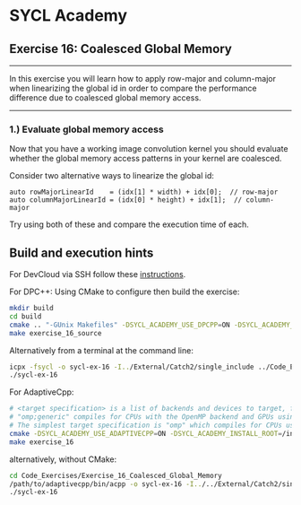 # SYCL Academy

## Exercise 16: Coalesced Global Memory
---

In this exercise you will learn how to apply row-major and column-major when
linearizing the global id in order to compare the performance difference due to
coalesced global memory access.

---

### 1.) Evaluate global memory access

Now that you have a working image convolution kernel you should evaluate whether the
global memory access patterns in your kernel are coalesced.

Consider two alternative ways to linearize the global id:

```
auto rowMajorLinearId    = (idx[1] * width) + idx[0];  // row-major
auto columnMajorLinearId = (idx[0] * height) + idx[1];  // column-major
```

Try using both of these and compare the execution time of each.

## Build and execution hints

For DevCloud via SSH follow these [instructions](../devcloud.md).

For DPC++:
Using CMake to configure then build the exercise:
```sh
mkdir build
cd build
cmake .. "-GUnix Makefiles" -DSYCL_ACADEMY_USE_DPCPP=ON -DSYCL_ACADEMY_ENABLE_SOLUTIONS=OFF -DCMAKE_C_COMPILER=icx -DCMAKE_CXX_COMPILER=icpx
make exercise_16_source
```
Alternatively from a terminal at the command line:
```sh
icpx -fsycl -o sycl-ex-16 -I../External/Catch2/single_include ../Code_Exercises/Exercise_16_Coalesced_Global_Memory/source.cpp
./sycl-ex-16
```

For AdaptiveCpp:
```sh
# <target specification> is a list of backends and devices to target, for example
# "omp;generic" compiles for CPUs with the OpenMP backend and GPUs using the generic single-pass compiler.
# The simplest target specification is "omp" which compiles for CPUs using the OpenMP backend.
cmake -DSYCL_ACADEMY_USE_ADAPTIVECPP=ON -DSYCL_ACADEMY_INSTALL_ROOT=/insert/path/to/adaptivecpp -DACPP_TARGETS="<target specification>" ..
make exercise_16
```
alternatively, without CMake:
```sh
cd Code_Exercises/Exercise_16_Coalesced_Global_Memory
/path/to/adaptivecpp/bin/acpp -o sycl-ex-16 -I../../External/Catch2/single_include --acpp-targets="<target specification>" source.cpp
./sycl-ex-16
```
